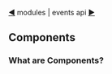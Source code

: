 [&#9664;](modules.md) modules | events api [&#9654;](events.md)

## Components

### What are Components?
